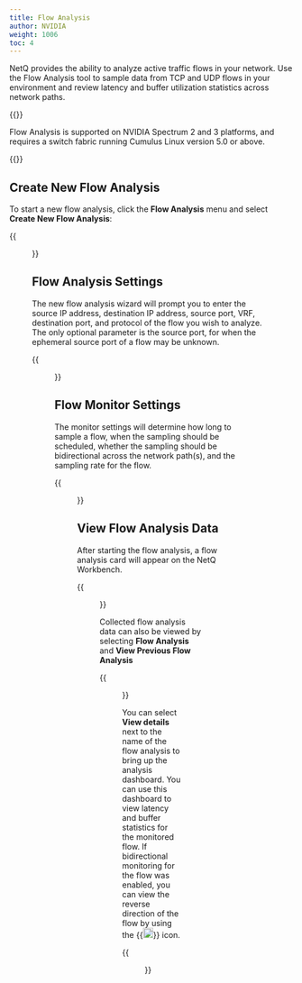 ```yaml
---
title: Flow Analysis
author: NVIDIA
weight: 1006
toc: 4
---
```

NetQ provides the ability to analyze active traffic flows in your network. Use the Flow Analysis tool to sample data from TCP and UDP flows in your environment and review latency and buffer utilization statistics across network paths.

<!-- vale off -->
{{<notice info>}}

Flow Analysis is supported on NVIDIA Spectrum 2 and 3 platforms, and requires a switch fabric running Cumulus Linux version 5.0 or above.

{{</notice>}}
<!-- vale on -->
## Create New Flow Analysis

To start a new flow analysis, click the **Flow Analysis** menu and select **Create New Flow Analysis**:

{{<figure src="/images/netq/new-flow-analysis.png" width="350">}}

## Flow Analysis Settings

The new flow analysis wizard will prompt you to enter the source IP address, destination IP address, source port, VRF, destination port, and protocol of the flow you wish to analyze. The only optional parameter is the source port, for when the ephemeral source port of a flow may be unknown.

{{<figure src="/images/netq/flow-analysis-app-params.png" width="600">}}

## Flow Monitor Settings

The monitor settings will determine how long to sample a flow, when the sampling should be scheduled, whether the sampling should be bidirectional across the network path(s), and the sampling rate for the flow.

{{<figure src="/images/netq/flow-monitor-params.png" width="600">}}

## View Flow Analysis Data

After starting the flow analysis, a flow analysis card will appear on the NetQ Workbench.

{{<figure src="/images/netq/flow-analysis-card.png" width="550">}}

Collected flow analysis data can also be viewed by selecting **Flow Analysis** and **View Previous Flow Analysis** 

{{<figure src="/images/netq/flow-analysis-view-previous.png" width="350">}}

You can select **View details** next to the name of the flow analysis to bring up the analysis dashboard. You can use this dashboard to view latency and buffer statistics for the monitored flow. If bidirectional monitoring for the flow was enabled, you can view the reverse direction of the flow by using the {{<img src="/images/netq/reverse-toggle.svg" height="18" width="18">}} icon.

{{<figure src="/images/netq/flow-analysis-dashboard.png" width="800">}}

